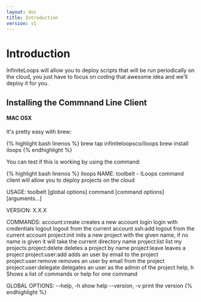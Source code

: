 ```yaml
---
layout: doc
title: Introduction
version: v1
---
```


# Introduction

InfiniteLoops will allow you to deploy scripts that will be run periodically on the cloud, you just have to focus on coding that awesome idea and we'll deploy it for you.

## Installing the Commnand Line Client

#### MAC OSX

It's pretty easy with brew:

{% highlight bash linenos %}
brew tap infiniteloopsco/iloops
brew install iloops
{% endhighlight %}


You can test if this is working by using the command:

{% highlight bash linenos %}
iloops
NAME:
   toolbelt - ILoops command client will allow you to deploy projects
   on the cloud

USAGE:
   toolbelt [global options] command [command options] [arguments...]

VERSION:
   X.X.X

COMMANDS:
   account:create			    creates a new account
   login			             login with credentials
   logout			          logout from the current account
   ssh:add			          logout from the current account
   project:init		       inits a new project with the given name, if no name is
                            given it will  take the current directory name
   project:list			    list my projects
   project:delete		       deletes a project by name
   project:leave		       leaves a project
   project:user:add		    adds an user by email to the project
   project:user:remove	    removes an user by email from the project
   project:user:delegate	 delegates an user as the admin of the project
   help, h			          Shows a list of commands or help for one command

GLOBAL OPTIONS:
   --help, -h		show help
   --version, -v	print the version
{% endhighlight %}
